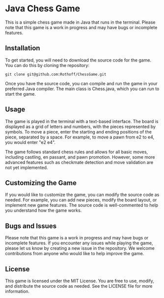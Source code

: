 # Java Chess Game

This is a simple chess game made in Java that runs in the terminal. Please note that this game is a work in progress and may have bugs or incomplete features.

## Installation

To get started, you will need to download the source code for the game. You can do this by cloning the repository:

```
git clone git@github.com:Rothoff/ChessGame.git
```
Once you have the source code, you can compile and run the game in your preferred Java compiler. The main class is Chess.java, which you can run to start the game.

## Usage

The game is played in the terminal with a text-based interface. The board is displayed as a grid of letters and numbers, with the pieces represented by symbols. To move a piece, enter the starting and ending positions of the piece, separated by a space. For example, to move a pawn from e2 to e4, you would enter "e2 e4".

The game follows standard chess rules and allows for all basic moves, including castling, en passant, and pawn promotion. However, some more advanced features such as checkmate detection and move validation are not yet implemented.

## Customizing the Game

If you would like to customize the game, you can modify the source code as needed. For example, you can add new pieces, modify the board layout, or implement new game features. The source code is well-commented to help you understand how the game works.

## Bugs and Issues

Please note that this game is a work in progress and may have bugs or incomplete features. If you encounter any issues while playing the game, please let us know by creating a new issue in the repository. We welcome contributions from anyone who would like to help improve the game.

## License

This game is licensed under the MIT License. You are free to use, modify, and distribute the source code as needed. See the LICENSE file for more information.
